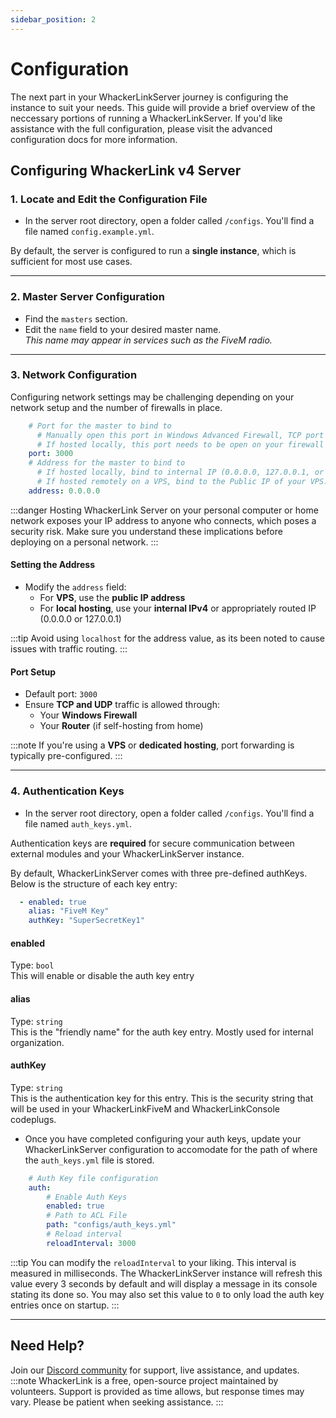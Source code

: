 ```yaml
---
sidebar_position: 2
---
```

# Configuration

The next part in your WhackerLinkServer journey is configuring the instance to suit your needs. This guide will provide a brief overview of the neccessary portions of running a WhackerLinkServer. If you'd like assistance with the full configuration, please visit the advanced configuration docs for more information.

## Configuring WhackerLink v4 Server

### 1. Locate and Edit the Configuration File

- In the server root directory, open a folder called `/configs`. You'll find a file named `config.example.yml`.

By default, the server is configured to run a **single instance**, which is sufficient for most use cases.

---

### 2. Master Server Configuration

- Find the `masters` section.
- Edit the `name` field to your desired master name.  
  *This name may appear in services such as the FiveM radio.*

---

### 3. Network Configuration

Configuring network settings may be challenging depending on your network setup and the number of firewalls in place.

```yaml
    # Port for the master to bind to
      # Manually open this port in Windows Advanced Firewall, TCP port type.
      # If hosted locally, this port needs to be open on your firewall and forwarded to the internal IP of the server.
    port: 3000
    # Address for the master to bind to
      # If hosted locally, bind to internal IP (0.0.0.0, 127.0.0.1, or private IP (Interal Network IP))
      # If hosted remotely on a VPS, bind to the Public IP of your VPS.
    address: 0.0.0.0
```

:::danger
Hosting WhackerLink Server on your personal computer or home network exposes your IP address to anyone who connects, which poses a security risk. Make sure you understand these implications before deploying on a personal network.
:::

#### Setting the Address

- Modify the `address` field:
  - For **VPS**, use the **public IP address**
  - For **local hosting**, use your **internal IPv4** or appropriately routed IP (0.0.0.0 or 127.0.0.1)

:::tip
Avoid using `localhost` for the address value, as its been noted to cause issues with traffic routing.
:::

#### Port Setup

- Default port: `3000`
- Ensure **TCP and UDP** traffic is allowed through:
  - Your **Windows Firewall**
  - Your **Router** (if self-hosting from home)

:::note
If you're using a **VPS** or **dedicated hosting**, port forwarding is typically pre-configured.
:::

---

### 4. Authentication Keys

- In the server root directory, open a folder called `/configs`. You'll find a file named `auth_keys.yml`.

Authentication keys are **required** for secure communication between external modules and your WhackerLinkServer instance.

By default, WhackerLinkServer comes with three pre-defined authKeys. Below is the structure of each key entry:

```yaml
  - enabled: true
    alias: "FiveM Key"
    authKey: "SuperSecretKey1"
```

#### enabled
Type: `bool`  
This will enable or disable the auth key entry

#### alias
Type: `string`  
This is the "friendly name" for the auth key entry. Mostly used for internal organization.

#### authKey
Type: `string`  
This is the authentication key for this entry. This is the security string that will be used in your WhackerLinkFiveM and WhackerLinkConsole codeplugs.

- Once you have completed configuring your auth keys, update your WhackerLinkServer configuration to accomodate for the path of where the `auth_keys.yml` file is stored.

```yaml {6}
    # Auth Key file configuration
    auth:
        # Enable Auth Keys
        enabled: true
        # Path to ACL File
        path: "configs/auth_keys.yml"
        # Reload interval
        reloadInterval: 3000
```

:::tip
You can modify the `reloadInterval` to your liking. This interval is measured in milliseconds. The WhackerLinkServer instance will refresh this value every 3 seconds by default and will display a message in its console stating its done so. You may also set this value to `0` to only load the auth key entries once on startup.
:::

---

## Need Help?

Join our [Discord community](https://discord.gg/FeQMmc33VV) for support, live assistance, and updates.
:::note
WhackerLink is a free, open-source project maintained by volunteers. Support is provided as time allows, but response times may vary. Please be patient when seeking assistance.
:::